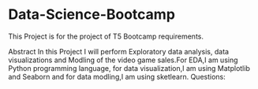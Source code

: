 # Data-Science-Bootcamp
This Project is for the project of T5 Bootcamp requirements.

Abstract 
In this Project I will perform Exploratory data analysis, data visualizations and Modling of the video game sales.For EDA,I am using Python programming language, for data visualization,I am using Matplotlib and Seaborn and for data modling,I am using sketlearn. 
Questions:
